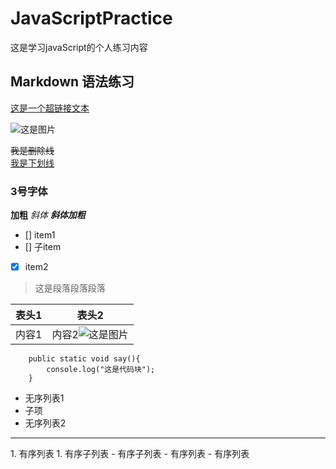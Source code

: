 # JavaScriptPractice
这是学习javaScript的个人练习内容

## Markdown 语法练习
[这是一个超链接文本]()

![这是图片](http://download.easyicon.net/png/1150530/64/)

~~我是删除线~~<br/>
<u>我是下划线</u>

### 3号字体
**加粗** 
*斜体*
***斜体加粗***

- [] item1
 - [] 子item
- [x] item2

>这是段落段落段落

|表头1|表头2|
|:--:|:--:|
|内容1|内容2![这是图片](http://download.easyicon.net/png/1150530/64/)|


```
    public static void say(){
        console.log("这是代码块");
    }
```

* 无序列表1
 * 子项
* 无序列表2

<hr/>
1. 有序列表
 1. 有序子列表
 - 有序子列表
- 有序列表
- 有序列表